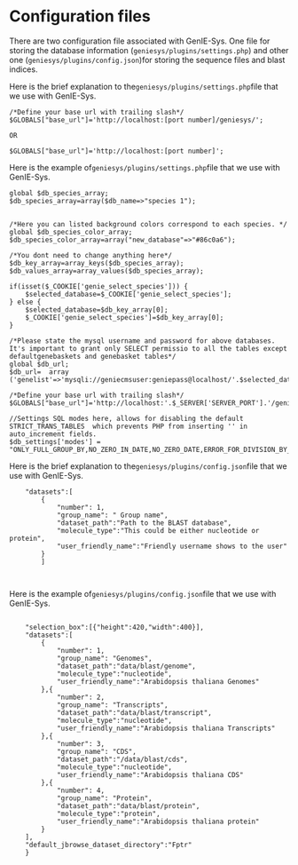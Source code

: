 # Configuration files

There are two configuration file associated with GenIE-Sys. One file for storing the database information \(`geniesys/plugins/settings.php`\) and other one  \(`geniesys/plugins/config.json`\)for storing the sequence files and blast indices.

Here is the brief explanation to the`geniesys/plugins/settings.php`file that we use with GenIE-Sys.

```text
/*Define your base url with trailing slash*/
$GLOBALS["base_url"]='http://localhost:[port number]/geniesys/';

OR

$GLOBALS["base_url"]='http://localhost:[port number]';
```

Here is the example of`geniesys/plugins/settings.php`file that we use with GenIE-Sys.

```text
global $db_species_array;
$db_species_array=array($db_name=>"species 1"); 


/*Here you can listed background colors correspond to each species. */
global $db_species_color_array;
$db_species_color_array=array("new_database"=>"#86c0a6");

/*You dont need to change anything here*/
$db_key_array=array_keys($db_species_array);
$db_values_array=array_values($db_species_array);

if(isset($_COOKIE['genie_select_species'])) {
    $selected_database=$_COOKIE['genie_select_species'];
} else {
    $selected_database=$db_key_array[0];
	$_COOKIE['genie_select_species']=$db_key_array[0];
}

/*Please state the mysql username and password for above databases. It's important to grant only SELECT permissio to all the tables except defaultgenebaskets and genebasket tables*/
global $db_url;
$db_url=  array ('genelist'=>'mysqli://geniecmsuser:geniepass@localhost/'.$selected_database);

/*Define your base url with trailing slash*/
$GLOBALS["base_url"]='http://localhost:'.$_SERVER['SERVER_PORT'].'/geniesys/';

//Settings SQL modes here, allows for disabling the default STRICT_TRANS_TABLES  which prevents PHP from inserting '' in auto_increment fields.
$db_settings['modes'] = "ONLY_FULL_GROUP_BY,NO_ZERO_IN_DATE,NO_ZERO_DATE,ERROR_FOR_DIVISION_BY_ZERO,NO_AUTO_CREATE_USER,NO_ENGINE_SUBSTITUTION";

```

Here is the brief explanation to the`geniesys/plugins/config.json`file that we use with GenIE-Sys.

```text
	"datasets":[
		{
			"number": 1,
			"group_name": " Group name",
			"dataset_path":"Path to the BLAST database",
			"molecule_type":"This could be either nucleotide or protein",
			"user_friendly_name":"Friendly username shows to the user"
		}
		]
		
		
```

Here is the example of`geniesys/plugins/config.json`file that we use with GenIE-Sys.

```text

	"selection_box":[{"height":420,"width":400}],	 
	"datasets":[
		{
			"number": 1,
			"group_name": "Genomes",
			"dataset_path":"data/blast/genome",
			"molecule_type":"nucleotide",
			"user_friendly_name":"Arabidopsis thaliana Genomes"
		},{
			"number": 2,
			"group_name": "Transcripts",
			"dataset_path":"data/blast/transcript",
			"molecule_type":"nucleotide",
			"user_friendly_name":"Arabidopsis thaliana Transcripts"
		},{
			"number": 3,
			"group_name": "CDS",
			"dataset_path":"/data/blast/cds",
			"molecule_type":"nucleotide",
			"user_friendly_name":"Arabidopsis thaliana CDS"
		},{
			"number": 4,
			"group_name": "Protein",
			"dataset_path":"data/blast/protein",
			"molecule_type":"protein",
			"user_friendly_name":"Arabidopsis thaliana protein"
		}
	],
	"default_jbrowse_dataset_directory":"Fptr"
	} 
```

